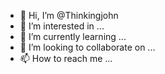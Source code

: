- 👋 Hi, I’m @Thinkingjohn
- 👀 I’m interested in ...
- 🌱 I’m currently learning ...
- 💞️ I’m looking to collaborate on ...
- 📫 How to reach me ...

<!---
Thinkingjohn/Thinkingjohn is a ✨ special ✨ repository because its `README.md` (this file) appears on your GitHub profile.
You can click the Preview link to take a look at your changes.
--->
